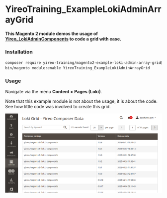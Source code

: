 # YireoTraining_ExampleLokiAdminArrayGrid

**This Magento 2 module demos the usage of [Yireo_LokiAdminComponents](https://github.com/yireo/Yireo_LokiAdminComponents) to code a grid with ease.**

### Installation
```bash
composer require yireo-training/magento2-example-loki-admin-array-grid@dev
bin/magento module:enable YireoTraining_ExampleLokiAdminArrayGrid
```
### Usage
Navigate via the menu **Content > Pages (Loki)**.

Note that this example module is not about the usage, it is about the code. See how little code was involved to create this grid.

![Screenshot of grid in action](loki-admin-grid-array.png)
